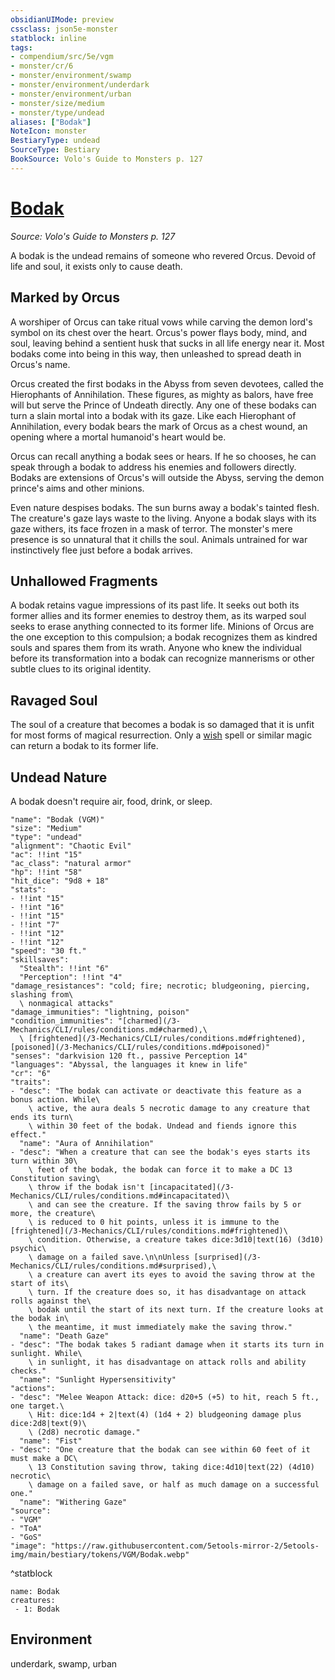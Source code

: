 ```yaml
---
obsidianUIMode: preview
cssclass: json5e-monster
statblock: inline
tags:
- compendium/src/5e/vgm
- monster/cr/6
- monster/environment/swamp
- monster/environment/underdark
- monster/environment/urban
- monster/size/medium
- monster/type/undead
aliases: ["Bodak"]
NoteIcon: monster
BestiaryType: undead
SourceType: Bestiary
BookSource: Volo's Guide to Monsters p. 127
---
```

# [Bodak](3-Mechanics\CLI\bestiary\undead/bodak-vgm.md)
*Source: Volo's Guide to Monsters p. 127*  

A bodak is the undead remains of someone who revered Orcus. Devoid of life and soul, it exists only to cause death.

## Marked by Orcus

A worshiper of Orcus can take ritual vows while carving the demon lord's symbol on its chest over the heart. Orcus's power flays body, mind, and soul, leaving behind a sentient husk that sucks in all life energy near it. Most bodaks come into being in this way, then unleashed to spread death in Orcus's name.

Orcus created the first bodaks in the Abyss from seven devotees, called the Hierophants of Annihilation. These figures, as mighty as balors, have free will but serve the Prince of Undeath directly. Any one of these bodaks can turn a slain mortal into a bodak with its gaze. Like each Hierophant of Annihilation, every bodak bears the mark of Orcus as a chest wound, an opening where a mortal humanoid's heart would be.

Orcus can recall anything a bodak sees or hears. If he so chooses, he can speak through a bodak to address his enemies and followers directly. Bodaks are extensions of Orcus's will outside the Abyss, serving the demon prince's aims and other minions.

Even nature despises bodaks. The sun burns away a bodak's tainted flesh. The creature's gaze lays waste to the living. Anyone a bodak slays with its gaze withers, its face frozen in a mask of terror. The monster's mere presence is so unnatural that it chills the soul. Animals untrained for war instinctively flee just before a bodak arrives.

## Unhallowed Fragments

A bodak retains vague impressions of its past life. It seeks out both its former allies and its former enemies to destroy them, as its warped soul seeks to erase anything connected to its former life. Minions of Orcus are the one exception to this compulsion; a bodak recognizes them as kindred souls and spares them from its wrath. Anyone who knew the individual before its transformation into a bodak can recognize mannerisms or other subtle clues to its original identity.

## Ravaged Soul

The soul of a creature that becomes a bodak is so damaged that it is unfit for most forms of magical resurrection. Only a [wish](/3-Mechanics/CLI/spells/wish.md) spell or similar magic can return a bodak to its former life.

## Undead Nature

A bodak doesn't require air, food, drink, or sleep.

```statblock
"name": "Bodak (VGM)"
"size": "Medium"
"type": "undead"
"alignment": "Chaotic Evil"
"ac": !!int "15"
"ac_class": "natural armor"
"hp": !!int "58"
"hit_dice": "9d8 + 18"
"stats":
- !!int "15"
- !!int "16"
- !!int "15"
- !!int "7"
- !!int "12"
- !!int "12"
"speed": "30 ft."
"skillsaves":
  "Stealth": !!int "6"
  "Perception": !!int "4"
"damage_resistances": "cold; fire; necrotic; bludgeoning, piercing, slashing from\
  \ nonmagical attacks"
"damage_immunities": "lightning, poison"
"condition_immunities": "[charmed](/3-Mechanics/CLI/rules/conditions.md#charmed),\
  \ [frightened](/3-Mechanics/CLI/rules/conditions.md#frightened), [poisoned](/3-Mechanics/CLI/rules/conditions.md#poisoned)"
"senses": "darkvision 120 ft., passive Perception 14"
"languages": "Abyssal, the languages it knew in life"
"cr": "6"
"traits":
- "desc": "The bodak can activate or deactivate this feature as a bonus action. While\
    \ active, the aura deals 5 necrotic damage to any creature that ends its turn\
    \ within 30 feet of the bodak. Undead and fiends ignore this effect."
  "name": "Aura of Annihilation"
- "desc": "When a creature that can see the bodak's eyes starts its turn within 30\
    \ feet of the bodak, the bodak can force it to make a DC 13 Constitution saving\
    \ throw if the bodak isn't [incapacitated](/3-Mechanics/CLI/rules/conditions.md#incapacitated)\
    \ and can see the creature. If the saving throw fails by 5 or more, the creature\
    \ is reduced to 0 hit points, unless it is immune to the [frightened](/3-Mechanics/CLI/rules/conditions.md#frightened)\
    \ condition. Otherwise, a creature takes dice:3d10|text(16) (3d10) psychic\
    \ damage on a failed save.\n\nUnless [surprised](/3-Mechanics/CLI/rules/conditions.md#surprised),\
    \ a creature can avert its eyes to avoid the saving throw at the start of its\
    \ turn. If the creature does so, it has disadvantage on attack rolls against the\
    \ bodak until the start of its next turn. If the creature looks at the bodak in\
    \ the meantime, it must immediately make the saving throw."
  "name": "Death Gaze"
- "desc": "The bodak takes 5 radiant damage when it starts its turn in sunlight. While\
    \ in sunlight, it has disadvantage on attack rolls and ability checks."
  "name": "Sunlight Hypersensitivity"
"actions":
- "desc": "Melee Weapon Attack: dice: d20+5 (+5) to hit, reach 5 ft., one target.\
    \ Hit: dice:1d4 + 2|text(4) (1d4 + 2) bludgeoning damage plus dice:2d8|text(9)\
    \ (2d8) necrotic damage."
  "name": "Fist"
- "desc": "One creature that the bodak can see within 60 feet of it must make a DC\
    \ 13 Constitution saving throw, taking dice:4d10|text(22) (4d10) necrotic\
    \ damage on a failed save, or half as much damage on a successful one."
  "name": "Withering Gaze"
"source":
- "VGM"
- "ToA"
- "GoS"
"image": "https://raw.githubusercontent.com/5etools-mirror-2/5etools-img/main/bestiary/tokens/VGM/Bodak.webp"
```
^statblock

```encounter-table
name: Bodak
creatures:
 - 1: Bodak
```

## Environment

underdark, swamp, urban